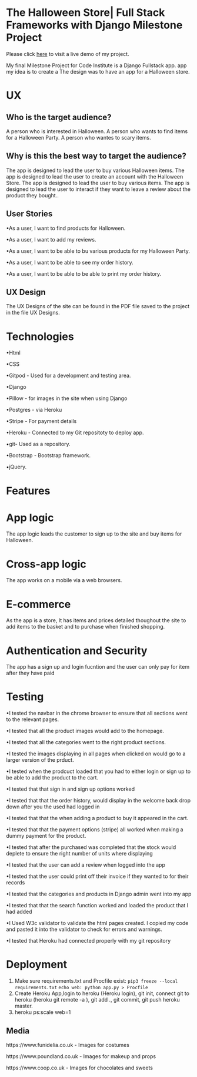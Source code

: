 <h1>The Halloween Store| Full Stack Frameworks with Django Milestone Project  </H1>

Please click [here](https://hsstore.herokuapp.com/) to visit a live demo of my project.

My final Milestone Project for Code Institute is a Django Fullstack app.
app my idea is to create a The design was to have an app for a Halloween store.

<H1>UX</H1> 

<h2>Who is the target audience?</h2>

A person who is interested in Halloween.
A person who wants to find items for a Halloween Party.
A person who wantes to scary items.

<h2>Why is this the best way to target the audience?</h2>

The app is designed to lead the user to buy various Halloween items.
The app is designed to lead the user to create an account with the Halloween Store.
The app is designed to lead the user to buy various items.
The app is designed to lead the user to interact if they want to leave a review about the product they bought..

<h2>User Stories</h2>

<p>•As a user, I want to find products for Halloween.</P>
<p>•As a user, I want to add my reviews.</p>
<p>•As a user, I want to be able to bu various products for my Halloween Party.</p>
<p>•As a user, I want to be able to see my order history.</p>
<p>•As a user, I want to be able to be able to print my order history.</p>

<h2>UX Design</h2>

The UX Designs of the site can be found in the PDF file saved to the project in the file UX Designs.

<h1>Technologies</h1>

<p>•Html</p>
<p>•CSS</P>
<p>•Gitpod - Used for a development and testing area.</P>
<p>•Django</P>
<p>•Pillow - for images in the site when using Django</p>
<p>•Postgres - via Heroku</P>
<p>•Stripe -  For payment details</p>
<p>•Heroku - Connected to my Git repositoty to deploy app.</P>
<p>•git- Used as a repository.</P>
<p>•Bootstrap - Bootstrap framework.</P>
<p>•jQuery.</P>

<h1> Features </h1>

<h1>App logic</h1>

The app logic leads the customer to sign up to the site and buy items for Halloween.

<h1>Cross-app logic</h1> 

The app works on a mobile via a web browsers.

<h1>E-commerce</h1>

As the app is a store, It has items and prices detailed thoughout the site to add items to the basket and to purchase when finished shopping. 

<h1>Authentication and Security</h1>

The app has a sign up and login fucntion and the user can only pay for item after they have paid 

<h1> Testing </h1>

<p>•I tested the navbar in the chrome browser to ensure that all sections went to the relevant pages.</P> 
<p>•I tested that all the product images would add to the homepage.</P>
<p>•I tested that all the categories went to the right product sections.</P>
<p>•I tested the images displaying in all pages when clicked on would go to a larger version of the prduct.</P>
<p>•I tested when the prodcuct loaded that you had to either login or sign up to be able to add the product to the cart.</P>
<p>•I tested that that sign in and sign up options worked</P>
<p>•I tested that that the order history, would display in the welcome back drop down after you the used had logged in</P>
<p>•I tested that that the when adding a product to buy it appeared in the cart.</P>
<p>•I tested that that the payment options (stripe) all worked when making a dummy payment for the product.</P>
<p>•I tested that after the purchased was completed that the stock would deplete to ensure the right number of units where displaying</P>
<p>•I tested that the user can add a review when logged into the app</P>
<p>•I tested that the user could print off their invoice if they wanted to for their records</P>
<p>•I tested that the categories and products in Django admin went into my app</p>
<p>•I tested that that the search function worked and loaded the product that I had added</P>
<p>•I Used W3c validator to validate the html pages created. I copied my code and pasted it into the validator to check for errors and warnings.</P>
<p>•I tested that Heroku had connected properly with my git repository </P>

<h1> Deployment </h1>

1. Make sure requirements.txt and Procfile exist:
`pip3 freeze --local requirements.txt`
`echo web: python app.py > Procfile`
2. Create Heroku App,login to heroku (Heroku login), 
git init, connect git to heroku (heroku git remote -a <project>), 
git add ., git commit, git push heroku master.
3. heroku ps:scale web=1


<h2>Media</h2>

<p>https://www.funidelia.co.uk - Images  for costumes </p>
<p>https://www.poundland.co.uk - Images for makeup and props</p>
<p>https://www.coop.co.uk - Images for chocolates and sweets</p>


